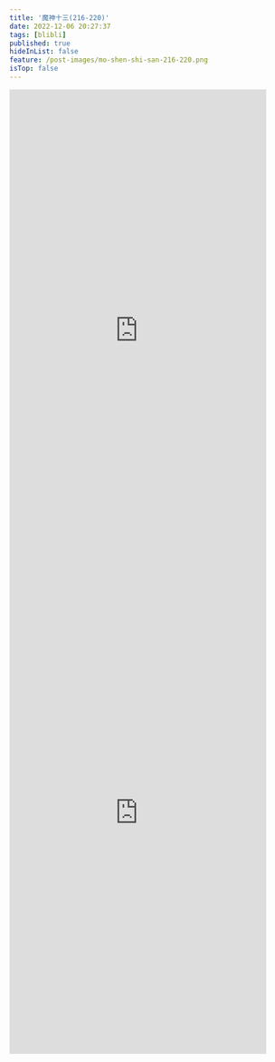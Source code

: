 ```yaml
---
title: '魔神十三(216-220)'
date: 2022-12-06 20:27:37
tags: [blibli]
published: true
hideInList: false
feature: /post-images/mo-shen-shi-san-216-220.png
isTop: false
---
```

<iframe  
 height=850 
 width=90% 
 src="https://www.ixigua.com/iframe/7173970574178910727?autoplay=0" 
 frameborder=0  
 allowfullscreen>
 </iframe>
<iframe  
 height=850 
 width=90% 
 src="https://www.ixigua.com/iframe/7174362303218123279?autoplay=0" 
 frameborder=0  
 allowfullscreen>
 </iframe>
<iframe  
 height=850 
 width=90% 
 src=""
 frameborder=0  
 allowfullscreen>
 </iframe>
<iframe  
 height=850 
 width=90% 
 src=""
 frameborder=0  
 allowfullscreen>
 </iframe>
<iframe  
 height=850 
 width=90% 
 src="" 
 frameborder=0  
 allowfullscreen>
 </iframe>
